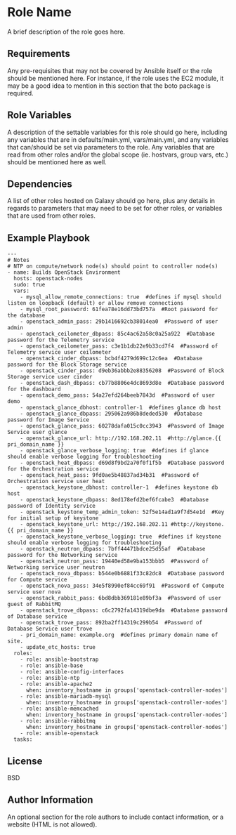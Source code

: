 Role Name
=========

A brief description of the role goes here.

Requirements
------------

Any pre-requisites that may not be covered by Ansible itself or the role should be mentioned here. For instance, if the role uses the EC2 module, it may be a good idea to mention in this section that the boto package is required.

Role Variables
--------------

A description of the settable variables for this role should go here, including any variables that are in defaults/main.yml, vars/main.yml, and any variables that can/should be set via parameters to the role. Any variables that are read from other roles and/or the global scope (ie. hostvars, group vars, etc.) should be mentioned here as well.

Dependencies
------------

A list of other roles hosted on Galaxy should go here, plus any details in regards to parameters that may need to be set for other roles, or variables that are used from other roles.

Example Playbook
----------------
````
---
# Notes
# NTP on compute/network node(s) should point to controller node(s)
- name: Builds OpenStack Environment
  hosts: openstack-nodes
  sudo: true
  vars:
    - mysql_allow_remote_connections: true  #defines if mysql should listen on loopback (default) or allow remove connections
    - mysql_root_password: 61fea78e16dd73bd757a  #Root password for the database
    - openstack_admin_pass: 29b1416692cb38014ea0  #Password of user admin
    - openstack_ceilometer_dbpass: 85c4ac62a58c0a25a922  #Database password for the Telemetry service
    - openstack_ceilometer_pass: c3e1b1db22e9b33cd7f4  #Password of Telemetry service user ceilometer
    - openstack_cinder_dbpass: bcb4f4279d699c12c6ea  #Database password for the Block Storage service
    - openstack_cinder_pass: d9eb36abbb2e88356208  #Password of Block Storage service user cinder
    - openstack_dash_dbpass: cb77b8806e4dc8693d8e  #Database password for the dashboard
    - openstack_demo_pass: 54a27efd264beeb7843d  #Password of user demo
    - openstack_glance_dbhost: controller-1  #defines glance db host
    - openstack_glance_dbpass: 295062a986b8deded530  #Database password for Image Service
    - openstack_glance_pass: 60278dafa015c0cc3943  #Password of Image Service user glance
    - openstack_glance_url: http://192.168.202.11  #http://glance.{{ pri_domain_name }}
    - openstack_glance_verbose_logging: true  #defines if glance should enable verbose logging for troubleshooting
    - openstack_heat_dbpass: d69d8f9bd2a70f0f1f5b  #Database password for the Orchestration service
    - openstack_heat_pass: 9fd0ae5b48837ad34b31  #Password of Orchestration service user heat
    - openstack_keystone_dbhost: controller-1  #defines keystone db host
    - openstack_keystone_dbpass: 8ed178efd2bef6fcabe3  #Database password of Identity service
    - openstack_keystone_temp_admin_token: 52f5e14ad1a9f7d54e1d  #Key for initial setup of keystone
    - openstack_keystone_url: http://192.168.202.11 #http://keystone.{{ pri_domain_name }}
    - openstack_keystone_verbose_logging: true  #defines if keystone should enable verbose logging for troubleshooting
    - openstack_neutron_dbpass: 7bff44471bdce25d55af  #Database password for the Networking service
    - openstack_neutron_pass: 19440ed58e9ba153bbb5  #Password of Networking service user neutron
    - openstack_nova_dbpass: b544e0b6881f33c82dc8  #Database password for Compute service
    - openstack_nova_pass: 34e5f8990ef84cc69f91  #Password of Compute service user nova
    - openstack_rabbit_pass: 6bd8dbb369181e89bf3a  #Password of user guest of RabbitMQ
    - openstack_trove_dbpass: c6c2792fa14319dbe9da  #Database password of Database service
    - openstack_trove_pass: 892ba2ff14319c299b54  #Password of Database Service user trove
    - pri_domain_name: example.org  #defines primary domain name of site.
    - update_etc_hosts: true
  roles:
    - role: ansible-bootstrap
    - role: ansible-base
    - role: ansible-config-interfaces
    - role: ansible-ntp
    - role: ansible-apache2
      when: inventory_hostname in groups['openstack-controller-nodes']
    - role: ansible-mariadb-mysql
      when: inventory_hostname in groups['openstack-controller-nodes']
    - role: ansible-memcached
      when: inventory_hostname in groups['openstack-controller-nodes']
    - role: ansible-rabbitmq
      when: inventory_hostname in groups['openstack-controller-nodes']
    - role: ansible-openstack
  tasks:
````
License
-------

BSD

Author Information
------------------

An optional section for the role authors to include contact information, or a website (HTML is not allowed).

